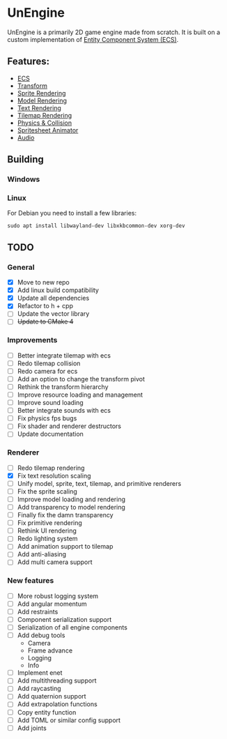 # UnEngine

UnEngine is a primarily 2D game engine made from scratch. 
It is built on a custom implementation of [Entity Component System (ECS)](doc/ECS%20Reference.md).

## Features:
- [ECS](doc/ECS%20Reference.md)
- [Transform](doc/Transform%20Reference.md)
- [Sprite Rendering](doc/Sprite%20Reference.md)
- [Model Rendering](todo)
- [Text Rendering](doc/TextRender%20Reference.md)
- [Tilemap Rendering](doc/Tiled%20Reference.md)
- [Physics & Collision](doc/Physics%20Reference.md)
- [Spritesheet Animator](doc/Sprite%20Reference.md)
- [Audio](doc/Audio%20Reference.md)

## Building
### Windows
### Linux
For Debian you need to install a few libraries:

```sudo apt install libwayland-dev libxkbcommon-dev xorg-dev```

## TODO
### General
- [x] Move to new repo
- [x] Add linux build compatibility
- [x] Update all dependencies
- [x] Refactor to h + cpp
- [ ] Update the vector library
- [ ] ~~Update to CMake 4~~
### Improvements
- [ ] Better integrate tilemap with ecs
- [ ] Redo tilemap collision
- [ ] Redo camera for ecs
- [ ] Add an option to change the transform pivot
- [ ] Rethink the transform hierarchy
- [ ] Improve resource loading and management
- [ ] Improve sound loading
- [ ] Better integrate sounds with ecs
- [ ] Fix physics fps bugs
- [ ] Fix shader and renderer destructors
- [ ] Update documentation
### Renderer
- [ ] Redo tilemap rendering
- [x] Fix text resolution scaling
- [ ] Unify model, sprite, text, tilemap, and primitive renderers
- [ ] Fix the sprite scaling
- [ ] Improve model loading and rendering
- [ ] Add transparency to model rendering
- [ ] Finally fix the damn transparency
- [ ] Fix primitive rendering
- [ ] Rethink UI rendering
- [ ] Redo lighting system
- [ ] Add animation support to tilemap
- [ ] Add anti-aliasing
- [ ] Add multi camera support
### New features
- [ ] More robust logging system
- [ ] Add angular momentum
- [ ] Add restraints
- [ ] Component serialization support
- [ ] Serialization of all engine components
- [ ] Add debug tools
  - Camera
  - Frame advance
  - Logging
  - Info
- [ ] Implement enet
- [ ] Add multithreading support
- [ ] Add raycasting
- [ ] Add quaternion support
- [ ] Add extrapolation functions
- [ ] Copy entity function
- [ ] Add TOML or similar config support
- [ ] Add joints
